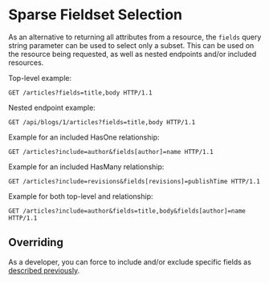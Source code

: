 # Sparse Fieldset Selection

As an alternative to returning all attributes from a resource, the `fields` query string parameter can be used to select only a subset.
This can be used on the resource being requested, as well as nested endpoints and/or included resources.

Top-level example:
```http
GET /articles?fields=title,body HTTP/1.1
```

Nested endpoint example:
```http
GET /api/blogs/1/articles?fields=title,body HTTP/1.1
```

Example for an included HasOne relationship:
```http
GET /articles?include=author&fields[author]=name HTTP/1.1
```

Example for an included HasMany relationship:
```http
GET /articles?include=revisions&fields[revisions]=publishTime HTTP/1.1
```

Example for both top-level and relationship:
```http
GET /articles?include=author&fields=title,body&fields[author]=name HTTP/1.1
```

## Overriding

As a developer, you can force to include and/or exclude specific fields as [described previously](~/usage/resources/resource-definitions.md).
